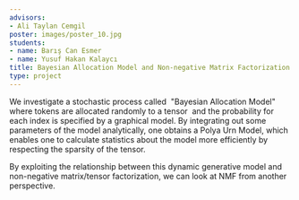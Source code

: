 ```yaml
---
advisors:
- Ali Taylan Cemgil
poster: images/poster_10.jpg
students:
- name: Barış Can Esmer
- name: Yusuf Hakan Kalaycı
title: Bayesian Allocation Model and Non-negative Matrix Factorization
type: project
---
```


We investigate a stochastic process called  "Bayesian Allocation Model" where tokens are allocated randomly to a tensor  and the probability for each index is specified by a graphical model. By integrating out some parameters of the model analytically, one obtains a Polya Urn Model, which enables one to calculate statistics about the model more efficiently by respecting the sparsity of the tensor.


By exploiting the relationship between this dynamic generative model and non-negative matrix/tensor factorization, we can look at NMF from another perspective.